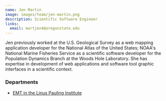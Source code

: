 ```yaml
---
name: Jen Martin
image: images/team/jen-martin.png
description: Scientific Software Engineer
links:
  email: martjen4@oregonstate.edu
---
```


Jen previously worked at the U.S. Geological Survey as a web mapping application developer for the National Atlas of the United States; NOAA's National Marine Fisheries Service as a scientific software developer for the Population Dynamics Branch at the Woods Hole Laboratory.
She has expertise in development of web applications and software tool graphic interfaces in a scientific context.

### Departments

- [EMT in the Linus Pauling Institute](http://lpi.oregonstate.edu/)
